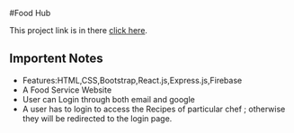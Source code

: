#Food Hub <br />

This project link is in there [click here](https://food-hub-2954b.web.app/). <br />

## Importent Notes <br /> 
* Features:HTML,CSS,Bootstrap,React.js,Express.js,Firebase <br /> 
* A Food Service Website <br /> 
* User can Login through both email and google <br /> 
* A user has to login to access the Recipes of particular chef ; otherwise they will be redirected
to the login page. <br /> 

